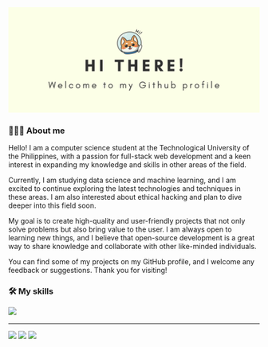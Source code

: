![Banner](https://raw.githubusercontent.com/daniel-balico/daniel-balico/main/banner.png)<br/>

### 👨🏻‍💻 About me
Hello! I am a computer science student at the Technological University of the Philippines, with a passion for full-stack web development and a keen interest in expanding my knowledge and skills in other areas of the field.

Currently, I am studying data science and machine learning, and I am excited to continue exploring the latest technologies and techniques in these areas. I am also interested about ethical hacking and plan to dive deeper into this field soon.

My goal is to create high-quality and user-friendly projects that not only solve problems but also bring value to the user. I am always open to learning new things, and I believe that open-source development is a great way to share knowledge and collaborate with other like-minded individuals.

You can find some of my projects on my GitHub profile, and I welcome any feedback or suggestions. Thank you for visiting!

### 🛠️ My skills
<img src="https://skillicons.dev/icons?i=html,css,js,c,cpp,python,react,tailwindcss,bootstrap,express,nodejs,mongodb,netlify,heroku,tensorflow&perline=5" />

----------
<p align="left">
  <a href="https://github.com/dsbalico"_blank"><img src="https://img.shields.io/badge/Github-daniel_balico-green?style=for-the-badge&logo=github"></a>
  <a href="https://www.instagram.com/dsbalico/" target="_blank"><img src="https://img.shields.io/badge/Instagram-%40dnl_blc-red?style=for-the-badge&logo=instagram"></a>
  <a href="https://www.facebook.com/dsbalico" target="_blank"><img src="https://img.shields.io/badge/Facebook-Daniel_Shan_Balico-blue?style=for-the-badge&logo=facebook"></a>
</p>